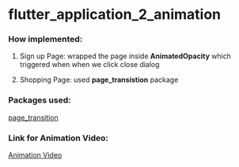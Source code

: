# flutter_application_2_animation

### How implemented:
1. Sign up Page:
wrapped the page inside **AnimatedOpacity** which triggered when when we click close dialog

2. Shopping Page:
used **page_transistion** package 

### Packages used:
[page_transition](https://pub.dev/packages/page_transition)

### Link for Animation Video:
[Animation Video](https://drive.google.com/file/d/1i_KXPj92cLs5C9jPpm-_4Y5QLSBJpe80/view?usp=sharing)